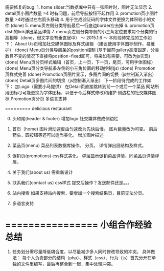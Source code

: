 需要修复的bug:
		1. home slider:当数据库中只有一张图片时，图片无法显示
		2. detail页小图片数量 >4 时有问题，前后导航按钮不起作用
		3. promotion页小图片数量 >4时通过左右箭头移动
		4. 用于生成验证码的字体文件更换为体积较小的文件
(done)	5. menu页左侧分类导航最后一行底边border应去掉
		6. promotion页dish的link弹出菜品详情
		7. menu页左侧分类导航的小三角定位要求每个分类的行高相等（done，但文字没有垂直居中）
～ 2015.1.6 ～
本阶段待完成的工作如下：
		About Us页增加社交媒体图标及样式编辑
			（建议使用字体图标制作，易维护）
(done)	Menu页分类导航条的position控制
			(基于目前gallery高度固定，分类数目不变的情况下直接将position=fixed即可，将来如有需要，可改为js实现)
(done)	Menu页分页样式编辑（首页，上一页，下一页，尾页，可用字体图标）
(done)	Menu页分类导航条左侧的小三角位置的移动控制(js)
(done)	Promotion页样式完善 
(done)	Promotion页图片显示，多图片间的切换（js控制渐入渐出）
(done)	Detail页多图片间的切换（js控制渐入渐出）
下一阶段待完成的工作如下：
	加Logo（需要小马提供）
	在Detail页直接跳转到前一个或后一个菜品
	网站所用图标尽可能更换为字体图标，以便于今后样式修改和维护
	侧边栏的社交媒体图标
	Promotion页分页
	多语言支持
	
=========
delicious restaurant

0. 头和尾(header & footer)
	增加logo
	社交媒体做成侧边栏
	
1. 首页（home)
	图片滑动速度由匀速改为先快后慢。
	图片数量改为可变。
	前后箭头，圆按钮等还可以适当美化。
	增加图片描述
	
2. 菜品页(menu)
	菜品列表数据库操作。
	分页。
	详情弹出层结构及样式。
	
3. 促销页(promotions)
	css样式美化。
	弹层显示促销菜品详情，同菜品页详情弹层。

4. 关于我们(about us)
	需重新设计
	
5. 联系我们(contact us)
	css样式
	提交后操作？发送邮件还是。。。

6. 站内搜索
	如果支持站内搜索，要增加一个搜索结果页，目前无法分页。
	
7. 多语言支持

================
小组合作经验总结
================

1. 任务划分需尽量降低耦合度，以尽量减少多人同时修改导致的冲突。
具体做法：
	每个人负责部分的结构（php）、样式（css）、行为（js）首先分开在单独的文件里编写，最后再整合到一起，集中处理冲突。